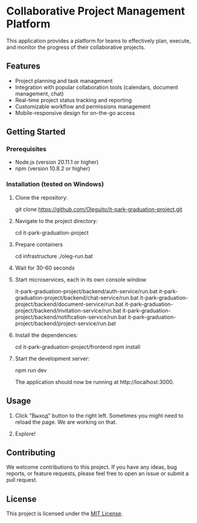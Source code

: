 # Collaborative Project Management Platform

This application provides a platform for teams to effectively plan, execute, and monitor the progress of their collaborative projects.

## Features

- Project planning and task management
- Integration with popular collaboration tools (calendars, document management, chat)
- Real-time project status tracking and reporting
- Customizable workflow and permissions management
- Mobile-responsive design for on-the-go access

## Getting Started

### Prerequisites

- Node.js (version 20.11.1 or higher)
- npm (version 10.8.2 or higher)

### Installation (tested on Windows)

1. Clone the repository:

   git clone https://github.com/Oleguito/it-park-graduation-project.git

2. Navigate to the project directory:

   cd it-park-graduation-project

3. Prepare containers

   cd infrastructure
   ./oleg-run.bat

4. Wait for 30-60 seconds

5. Start microservices, each in its own console window

   it-park-graduation-project/backend/auth-service/run.bat
   it-park-graduation-project/backend/chat-service/run.bat
   it-park-graduation-project/backend/document-service/run.bat
   it-park-graduation-project/backend/invitation-service/run.bat
   it-park-graduation-project/backend/notification-service/run.bat
   it-park-graduation-project/backend/project-service/run.bat

6. Install the dependencies:

   cd it-park-graduation-project/frontend
   npm install

7. Start the development server:

   npm run dev

   The application should now be running at http://localhost:3000.

## Usage

1. Click "Выход" button to the right left. Sometimes you might need to reload the page. We are working on that.

2. Explore!

## Contributing

We welcome contributions to this project. If you have any ideas, bug reports, or feature requests, please feel free to open an issue or submit a pull request.

## License

This project is licensed under the [MIT License](LICENSE).